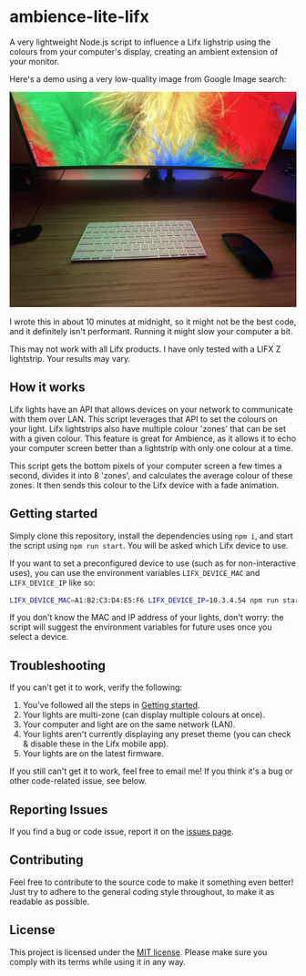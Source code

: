 # ambience-lite-lifx

A very lightweight Node.js script to influence a Lifx lighstrip using the colours from your computer's display, creating an ambient extension of your monitor.

Here's a demo using a very low-quality image from Google Image search:

![Ambience in action](assets/demo.jpg)

I wrote this in about 10 minutes at midnight, so it might not be the best code, and it definitely isn't performant. Running it might slow your computer a bit.

This may not work with all Lifx products. I have only tested with a LIFX Z lightstrip. Your results may vary.

## How it works

Lifx lights have an API that allows devices on your network to communicate with them over LAN. This script leverages that API to set the colours on your light. Lifx lightstrips also have multiple colour 'zones' that can be set with a given colour. This feature is great for Ambience, as it allows it to echo your computer screen better than a lightstrip with only one colour at a time.

This script gets the bottom pixels of your computer screen a few times a second, divides it into 8 'zones', and calculates the average colour of these zones. It then sends this colour to the Lifx device with a fade animation.

## Getting started

Simply clone this repository, install the dependencies using `npm i`, and start the script using `npm run start`. You will be asked which Lifx device to use.

If you want to set a preconfigured device to use (such as for non-interactive uses), you can use the environment variables `LIFX_DEVICE_MAC` and `LIFX_DEVICE_IP` like so:

```bash
LIFX_DEVICE_MAC=A1:B2:C3:D4:E5:F6 LIFX_DEVICE_IP=10.3.4.54 npm run start
```

If you don't know the MAC and IP address of your lights, don't worry: the script will suggest the environment variables for future uses once you select a device.

## Troubleshooting

If you can't get it to work, verify the following:

1. You've followed all the steps in [Getting started](#getting-started).
2. Your lights are multi-zone (can display multiple colours at once).
3. Your computer and light are on the same network (LAN).
4. Your lights aren't currently displaying any preset theme (you can check & disable these in the Lifx mobile app).
5. Your lights are on the latest firmware.

If you still can't get it to work, feel free to email me! If you think it's a bug or other code-related issue, see below.

## Reporting Issues

If you find a bug or code issue, report it on the [issues page](/issues).

## Contributing

Feel free to contribute to the source code to make it something even better! Just try to adhere to the general coding style throughout, to make it as readable as possible.

## License

This project is licensed under the [MIT license](/LICENSE). Please make sure you comply with its terms while using it in any way.